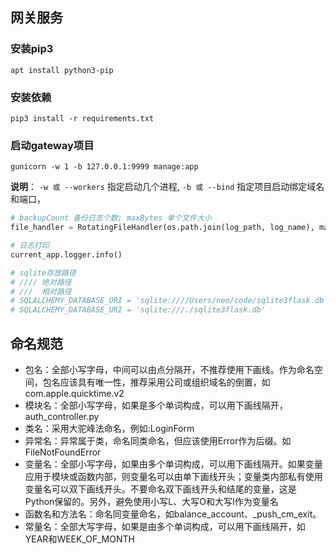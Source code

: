 ## 网关服务

### 安装pip3
```shell script
apt install python3-pip
```

### 安装依赖
```shell script
pip3 install -r requirements.txt
```

### 启动gateway项目
```shell script
gunicorn -w 1 -b 127.0.0.1:9999 manage:app
```
**说明**： `-w 或 --workers` 指定启动几个进程, `-b 或 --bind` 指定项目启动绑定域名和端口，


```python
# backupCount 备份日志个数; maxBytes 单个文件大小
file_handler = RotatingFileHandler(os.path.join(log_path, log_name), maxBytes=10 * 1024 * 1024, backupCount=10, encoding='UTF-8')

# 日志打印
current_app.logger.info()

# sqlite存放路径
# //// 绝对路径
# ///  相对路径
# SQLALCHEMY_DATABASE_URI = 'sqlite:////Users/neo/code/sqlite3flask.db'
# SQLALCHEMY_DATABASE_URI = 'sqlite:///./sqlite3flask.db'

```


## 命名规范
- 包名：全部小写字母，中间可以由点分隔开，不推荐使用下画线。作为命名空间，包名应该具有唯一性，推荐采用公司或组织域名的倒置，如com.apple.quicktime.v2
- 模块名：全部小写字母，如果是多个单词构成，可以用下画线隔开，auth_controller.py
- 类名：采用大驼峰法命名，例如:LoginForm
- 异常名：异常属于类，命名同类命名，但应该使用Error作为后缀。如FileNotFoundError
- 变量名：全部小写字母，如果由多个单词构成，可以用下画线隔开。如果变量应用于模块或函数内部，则变量名可以由单下画线开头；变量类内部私有使用变量名可以双下画线开头。不要命名双下画线开头和结尾的变量，这是Python保留的。另外，避免使用小写L、大写O和大写I作为变量名
- 函数名和方法名：命名同变量命名，如balance_account、_push_cm_exit。
- 常量名：全部大写字母，如果是由多个单词构成，可以用下画线隔开，如YEAR和WEEK_OF_MONTH



